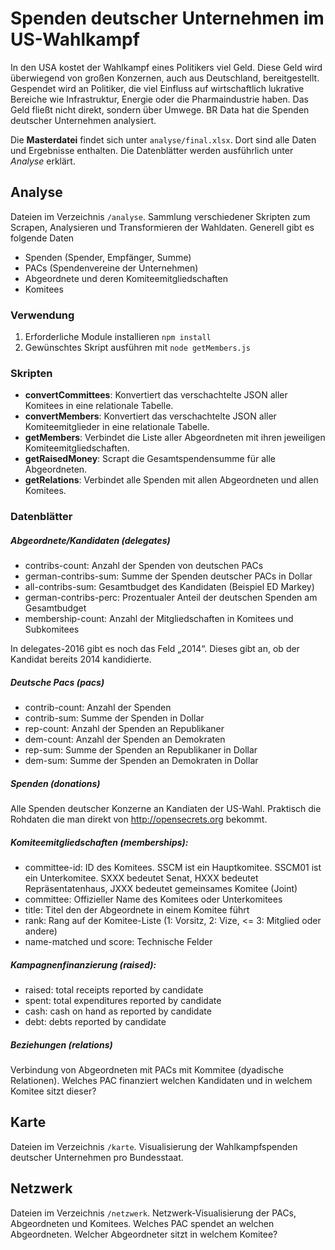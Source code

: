 # Spenden deutscher Unternehmen im US-Wahlkampf
In den USA kostet der Wahlkampf eines Politikers viel Geld. Diese Geld wird überwiegend von großen Konzernen, auch aus Deutschland, bereitgestellt. Gespendet wird an Politiker, die viel Einfluss auf wirtschaftlich lukrative Bereiche wie Infrastruktur, Energie oder die Pharmaindustrie haben. Das Geld fließt nicht direkt, sondern über Umwege. BR Data hat die Spenden deutscher Unternehmen analysiert.

Die **Masterdatei** findet sich unter `analyse/final.xlsx`. Dort sind alle Daten und Ergebnisse enthalten. Die Datenblätter werden ausführlich unter *Analyse* erklärt.

## Analyse
Dateien im Verzeichnis `/analyse`. Sammlung verschiedener Skripten zum Scrapen, Analysieren und Transformieren der Wahldaten. Generell gibt es folgende Daten
- Spenden (Spender, Empfänger, Summe)
- PACs (Spendenvereine der Unternehmen)
- Abgeordnete und deren Komiteemitgliedschaften
- Komitees

### Verwendung
1. Erforderliche Module installieren `npm install`
2. Gewünschtes Skript ausführen mit `node getMembers.js`

### Skripten
- **convertCommittees**: Konvertiert das verschachtelte JSON aller Komitees in eine relationale Tabelle.
- **convertMembers**: Konvertiert das verschachtelte JSON aller Komiteemitglieder in eine relationale Tabelle.
- **getMembers**: Verbindet die Liste aller Abgeordneten mit ihren jeweiligen Komiteemitgliedschaften.
- **getRaisedMoney**: Scrapt die Gesamtspendensumme für alle Abgeordneten.
- **getRelations**: Verbindet alle Spenden mit allen Abgeordneten und allen Komitees.

### Datenblätter

##### Abgeordnete/Kandidaten (delegates)
- contribs-count: Anzahl der Spenden von deutschen PACs
- german-contribs-sum: Summe der Spenden deutscher PACs in Dollar 
- all-contribs-sum: Gesamtbudget des Kandidaten (Beispiel ED Markey)
- german-contribs-perc: Prozentualer Anteil der deutschen Spenden am Gesamtbudget
- membership-count: Anzahl der Mitgliedschaften in Komitees und Subkomitees

In delegates-2016 gibt es noch das Feld „2014“. Dieses gibt an, ob der Kandidat bereits 2014 kandidierte.

##### Deutsche Pacs (pacs)
- contrib-count: Anzahl der Spenden
- contrib-sum: Summe der Spenden in Dollar
- rep-count: Anzahl der Spenden an Republikaner
- dem-count: Anzahl der Spenden an Demokraten
- rep-sum: Summe der Spenden an Republikaner in Dollar
- dem-sum: Summe der Spenden an Demokraten in Dollar

##### Spenden (donations)
Alle Spenden deutscher Konzerne an Kandiaten der US-Wahl. Praktisch die Rohdaten die man direkt von http://opensecrets.org bekommt. 

##### Komiteemitgliedschaften (memberships): 
- committee-id: ID des Komitees. SSCM ist ein Hauptkomitee. SSCM01 ist ein Unterkomitee. SXXX bedeutet Senat, HXXX bedeutet Repräsentatenhaus, JXXX bedeutet gemeinsames Komitee (Joint)
- committee: Offizieller Name des Komitees oder Unterkomitees
- title: Titel den der Abgeordnete in einem Komitee führt
- rank: Rang auf der Komitee-Liste (1: Vorsitz, 2: Vize, <= 3: Mitglied oder andere)
- name-matched und score: Technische Felder

##### Kampagnenfinanzierung (raised):
- raised: total receipts reported by candidate
- spent: total expenditures reported by candidate
- cash: cash on hand as reported by candidate
- debt: debts reported by candidate

##### Beziehungen (relations)
Verbindung von Abgeordneten mit PACs mit Kommitee (dyadische Relationen). Welches PAC finanziert welchen Kandidaten und in welchem Komitee sitzt dieser?

## Karte
Dateien im Verzeichnis `/karte`. Visualisierung der Wahlkampfspenden deutscher Unternehmen pro Bundesstaat.

## Netzwerk
Dateien im Verzeichnis `/netzwerk`. Netzwerk-Visualisierung der PACs, Abgeordneten und Komitees. Welches PAC spendet an welchen Abgeordneten. Welcher Abgeordneter sitzt in welchem Komitee?
